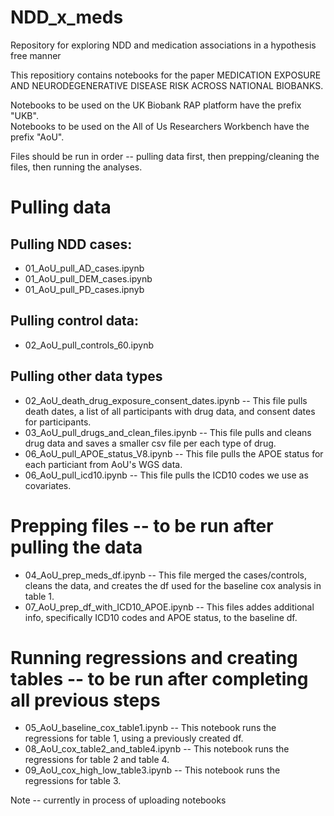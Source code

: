 # NDD_x_meds
Repository for exploring NDD and medication associations in a hypothesis free manner

This repositiory contains notebooks for the paper MEDICATION EXPOSURE AND NEURODEGENERATIVE DISEASE RISK ACROSS NATIONAL BIOBANKS.

Notebooks to be used on the UK Biobank RAP platform have the prefix "UKB".  
Notebooks to be used on the All of Us Researchers Workbench have the prefix "AoU".

Files should be run in order -- pulling data first, then prepping/cleaning the files, then running the analyses.

# Pulling data

## Pulling NDD cases:  
* 01_AoU_pull_AD_cases.ipynb  
* 01_AoU_pull_DEM_cases.ipynb  
* 01_AoU_pull_PD_cases.ipnyb

## Pulling control data:
* 02_AoU_pull_controls_60.ipynb

## Pulling other data types  
* 02_AoU_death_drug_exposure_consent_dates.ipynb -- This file pulls death dates, a list of all participants with drug data, and consent dates for participants.
* 03_AoU_pull_drugs_and_clean_files.ipynb -- This file pulls and cleans drug data and saves a smaller csv file per each type of drug.
* 06_AoU_pull_APOE_status_V8.ipynb -- This file pulls the APOE status for each particiant from AoU's WGS data.
* 06_AoU_pull_icd10.ipynb -- This file pulls the ICD10 codes we use as covariates.

# Prepping files -- to be run after pulling the data
* 04_AoU_prep_meds_df.ipynb -- This file merged the cases/controls, cleans the data, and creates the df used for the baseline cox analysis in table 1.
* 07_AoU_prep_df_with_ICD10_APOE.ipynb -- This files addes additional info, specifically ICD10 codes and APOE status, to the baseline df.

# Running regressions and creating tables -- to be run after completing all previous steps
* 05_AoU_baseline_cox_table1.ipynb -- This notebook runs the regressions for table 1, using a previously created df.
* 08_AoU_cox_table2_and_table4.ipynb -- This notebook runs the regressions for table 2 and table 4.
* 09_AoU_cox_high_low_table3.ipynb -- This notebook runs the regressions for table 3.

Note -- currently in process of uploading notebooks
